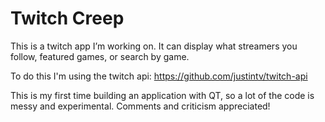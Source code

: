 # Twitch Creep
This is a twitch app I’m working on.  It can display what streamers you follow, featured games, or search by game.

To do this I'm using the twitch api: https://github.com/justintv/twitch-api

This is my first time building an application with QT, so a lot of the code is messy and experimental.  Comments and criticism appreciated!
